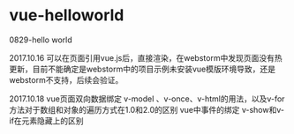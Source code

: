 # vue-helloworld
0829-hello world

2017.10.16
可以在页面引用vue.js后，直接渲染，在webstorm中发现页面没有热更新，目前不能确定是webstorm中的项目示例未安装vue模版环境导致，还是webstorm不支持，后续会验证。

2017.10.18
vue页面双向数据绑定 v-model 、v-once、v-html的用法，以及v-for方法对于数组和对象的遍历方式在1.0和2.0的区别
vue中事件的绑定
v-show和v-if在元素隐藏上的区别
